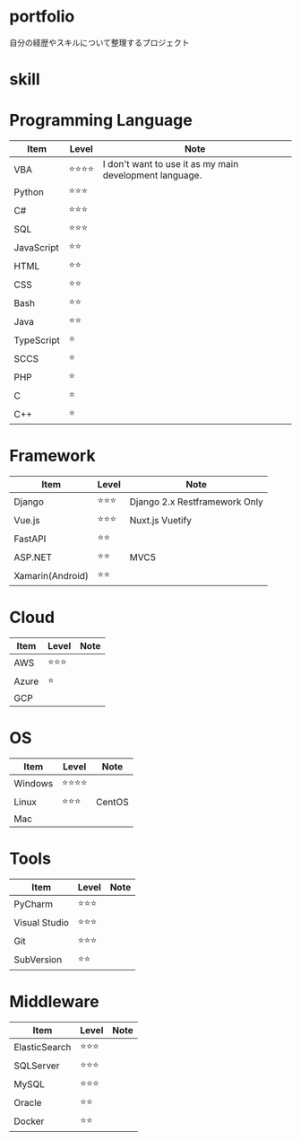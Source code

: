# portfolio
自分の経歴やスキルについて整理するプロジェクト


# skill


# Programming Language

| Item | Level | Note |
|---|---|---|
| VBA | :star::star::star::star: | I don't want to use it as my main development language. |
| Python | :star::star::star: | |
| C# | :star::star::star: | |
| SQL | :star::star::star: | |
| JavaScript | :star::star: | |
| HTML | :star::star: | |
| CSS | :star::star: | |
| Bash | :star::star: | |
| Java | :star::star: | |
| TypeScript | :star: | |
| SCCS | :star: | |
| PHP | :star: | |
| C | :star: | |
| C++ | :star: | |


# Framework

| Item | Level | Note |
|---|---|---|
| Django | :star::star::star: | Django 2.x Restframework Only |
| Vue.js | :star::star::star: | Nuxt.js Vuetify |
| FastAPI | :star::star: | |
| ASP.NET | :star::star: | MVC5 |
| Xamarin(Android) | :star::star: | |


# Cloud

| Item | Level | Note |
|---|---|---|
| AWS | :star::star::star: | |
| Azure | :star: | |
| GCP | | |

# OS

| Item | Level | Note |
|---|---|---|
| Windows | :star::star::star::star: | |
| Linux | :star::star::star: | CentOS |
| Mac | | |

# Tools

| Item | Level | Note |
|---|---|---|
| PyCharm | :star::star::star: | |
| Visual Studio | :star::star::star: | |
| Git | :star::star::star: | |
| SubVersion | :star::star: | |

# Middleware

| Item | Level | Note |
|---|---|---|
| ElasticSearch | :star::star::star: | |
| SQLServer | :star::star::star: | |
| MySQL | :star::star::star: | |
| Oracle | :star::star: | |
| Docker | :star::star: | |

